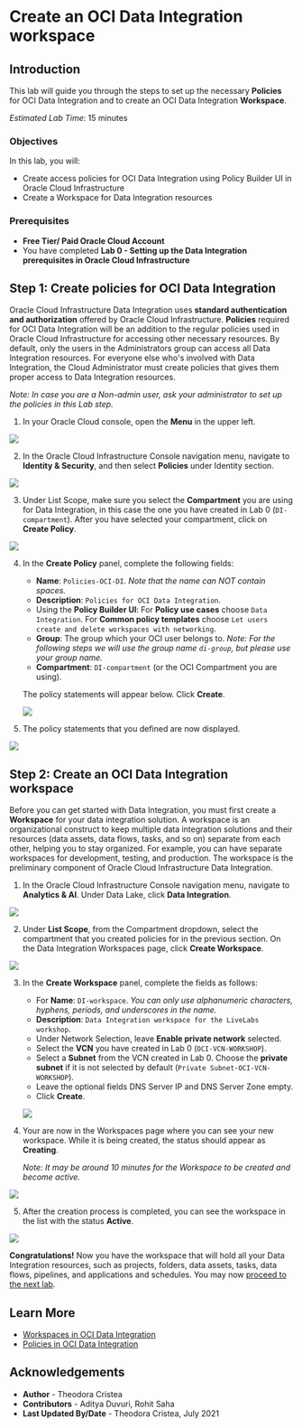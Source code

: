 # Create an OCI Data Integration workspace

## Introduction

This lab will guide you through the steps to set up the necessary **Policies** for OCI Data Integration and to create an OCI Data Integration **Workspace**.

*Estimated Lab Time*: 15 minutes

### Objectives
In this lab, you will:
* Create access policies for OCI Data Integration using Policy Builder UI in Oracle Cloud Infrastructure
* Create a Workspace for Data Integration resources

### Prerequisites
* **Free Tier/ Paid Oracle Cloud Account**
* You have completed **Lab 0 - Setting up the Data Integration prerequisites in Oracle Cloud Infrastructure**


## **Step 1**: Create policies for OCI Data Integration

Oracle Cloud Infrastructure Data Integration uses **standard authentication and authorization** offered by Oracle Cloud Infrastructure. **Policies** required for OCI Data Integration will be an addition to the regular policies used in Oracle Cloud Infrastructure for accessing other necessary resources. By default, only the users in the Administrators group can access all Data Integration resources. For everyone else who's involved with Data Integration, the Cloud Administrator must create policies that gives them proper access to Data Integration resources.

*Note: In case you are a Non-admin user, ask your administrator to set up the policies in this Lab step.*

1. In your Oracle Cloud console, open the **Menu** in the upper left.

  ![](./images/menu.png " ")

2. In the Oracle Cloud Infrastructure Console navigation menu, navigate to **Identity & Security**, and then select **Policies** under Identity section.

  ![](./images/menu-policies.png " ")

3. Under List Scope, make sure you select the **Compartment** you are using for Data Integration, in this case the one you have created in Lab 0 (`DI-compartment`). After you have selected your compartment, click on **Create Policy**.

  ![](./images/add-policy.png " ")

4. In the **Create Policy** panel, complete the following fields:

    - **Name**: `Policies-OCI-DI`. *Note that the name can NOT contain spaces.*
    - **Description**: `Policies for OCI Data Integration`.
    - Using the **Policy Builder UI**: For **Policy use cases** choose `Data Integration`. For **Common policy templates** choose `Let users create and delete workspaces with networking`.
    - **Group**: The group which your OCI user belongs to.
   *Note: For the following steps we will use the group name `di-group`, but please use your group name.*
    - **Compartment**: `DI-compartment` (or the OCI Compartment you are using).

   The policy statements will appear below. Click **Create**.

   ![](./images/policy-builder.png " ")

5. The policy statements that you defined are now displayed.

  ![](./images/policies-list.png " ")


## **Step 2**: Create an OCI Data Integration workspace

Before you can get started with Data Integration, you must first create a **Workspace** for your data integration solution. A workspace is an organizational construct to keep multiple data integration solutions and their resources (data assets, data flows, tasks, and so on) separate from each other, helping you to stay organized. For example, you can have separate workspaces for development, testing, and production. The workspace is the preliminary component of Oracle Cloud Infrastructure Data Integration.

1. In the Oracle Cloud Infrastructure Console navigation menu, navigate to **Analytics & AI**. Under Data Lake, click **Data Integration**.

  ![](./images/menu-di.png " ")

2. Under **List Scope**, from the Compartment dropdown, select the compartment that you created policies for in the previous section. On the Data Integration Workspaces page, click **Create Workspace**.

  ![](./images/workspaces.png " ")

3. In the **Create Workspace** panel, complete the fields as follows:
    - For **Name**: `DI-workspace`. *You can only use alphanumeric characters, hyphens, periods, and underscores in the name.*
    - **Description**: `Data Integration workspace for the LiveLabs workshop`.
    - Under Network Selection, leave **Enable private network** selected.
    - Select the **VCN** you have created in Lab 0 (`OCI-VCN-WORKSHOP`).
    - Select a **Subnet** from the VCN created in Lab 0. Choose the **private subnet** if it is not selected by default (`Private Subnet-OCI-VCN-WORKSHOP`).
    - Leave the optional fields DNS Server IP and DNS Server Zone empty.
    - Click **Create**.

    ![](./images/create-workspace.png " ")

4. Your are now in the Workspaces page where you can see your new workspace. While it is being created, the status should appear as **Creating**.

   *Note: It may be around 10 minutes for the Workspace to be created and become active.*

  ![](./images/creating-workspace.png " ")

5. After the creation process is completed, you can see the workspace in the list with the status **Active**.

  ![](./images/workspace-active.png " ")

   **Congratulations!**  Now you have the workspace that will hold all your Data Integration resources, such as projects, folders, data assets, tasks, data flows, pipelines, and applications and schedules. You may now [proceed to the next lab](#next).

## Learn More

* [Workspaces in OCI Data Integration](https://docs.oracle.com/en-us/iaas/data-integration/using/workspaces.htm)
* [Policies in OCI Data Integration](https://docs.oracle.com/en-us/iaas/data-integration/using/policies.htm)

## Acknowledgements
* **Author** - Theodora Cristea
* **Contributors** -  Aditya Duvuri, Rohit Saha
* **Last Updated By/Date** - Theodora Cristea, July 2021
